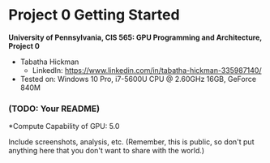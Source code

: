 Project 0 Getting Started
====================

**University of Pennsylvania, CIS 565: GPU Programming and Architecture, Project 0**

* Tabatha Hickman
  * LinkedIn: https://www.linkedin.com/in/tabatha-hickman-335987140/
* Tested on: Windows 10 Pro, i7-5600U CPU @ 2.60GHz 16GB, GeForce 840M

### (TODO: Your README)

*Compute Capability of GPU: 5.0

Include screenshots, analysis, etc. (Remember, this is public, so don't put
anything here that you don't want to share with the world.)


